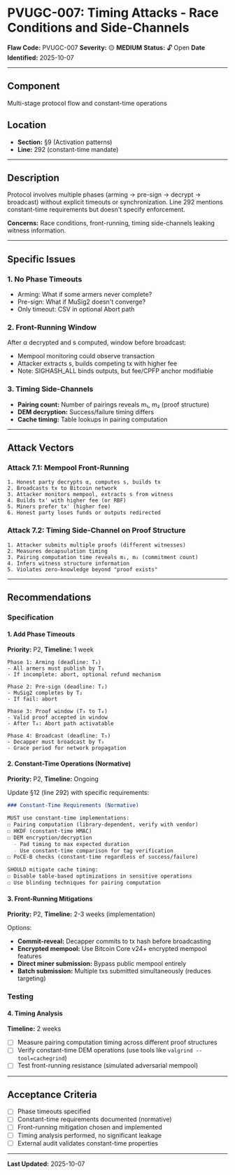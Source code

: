 # PVUGC-007: Timing Attacks - Race Conditions and Side-Channels

**Flaw Code:** PVUGC-007
**Severity:** 🟡 **MEDIUM**
**Status:** 🔓 Open
**Date Identified:** 2025-10-07

---

## Component
Multi-stage protocol flow and constant-time operations

## Location
- **Section:** §9 (Activation patterns)
- **Line:** 292 (constant-time mandate)

---

## Description

Protocol involves multiple phases (arming → pre-sign → decrypt → broadcast) without explicit timeouts or synchronization. Line 292 mentions constant-time requirements but doesn't specify enforcement.

**Concerns:** Race conditions, front-running, timing side-channels leaking witness information.

---

## Specific Issues

### 1. No Phase Timeouts
- Arming: What if some armers never complete?
- Pre-sign: What if MuSig2 doesn't converge?
- Only timeout: CSV in optional Abort path

### 2. Front-Running Window
After α decrypted and s computed, window before broadcast:
- Mempool monitoring could observe transaction
- Attacker extracts s, builds competing tx with higher fee
- Note: SIGHASH_ALL binds outputs, but fee/CPFP anchor modifiable

### 3. Timing Side-Channels
- **Pairing count:** Number of pairings reveals m₁, m₂ (proof structure)
- **DEM decryption:** Success/failure timing differs
- **Cache timing:** Table lookups in pairing computation

---

## Attack Vectors

### Attack 7.1: Mempool Front-Running
```
1. Honest party decrypts α, computes s, builds tx
2. Broadcasts tx to Bitcoin network
3. Attacker monitors mempool, extracts s from witness
4. Builds tx' with higher fee (or RBF)
5. Miners prefer tx' (higher fee)
6. Honest party loses funds or outputs redirected
```

### Attack 7.2: Timing Side-Channel on Proof Structure
```
1. Attacker submits multiple proofs (different witnesses)
2. Measures decapsulation timing
3. Pairing computation time reveals m₁, m₂ (commitment count)
4. Infers witness structure information
5. Violates zero-knowledge beyond "proof exists"
```

---

## Recommendations

### Specification

#### 1. Add Phase Timeouts
**Priority:** P2, **Timeline:** 1 week

```
Phase 1: Arming (deadline: T₁)
- All armers must publish by T₁
- If incomplete: abort, optional refund mechanism

Phase 2: Pre-sign (deadline: T₂)
- MuSig2 completes by T₂
- If fail: abort

Phase 3: Proof window (T₃ to T₄)
- Valid proof accepted in window
- After T₄: Abort path activatable

Phase 4: Broadcast (deadline: T₅)
- Decapper must broadcast by T₅
- Grace period for network propagation
```

#### 2. Constant-Time Operations (Normative)
**Priority:** P2, **Timeline:** Ongoing

Update §12 (line 292) with specific requirements:
```markdown
### Constant-Time Requirements (Normative)

MUST use constant-time implementations:
☐ Pairing computation (library-dependent, verify with vendor)
☐ HKDF (constant-time HMAC)
☐ DEM encryption/decryption
  - Pad timing to max expected duration
  - Use constant-time comparison for tag verification
☐ PoCE-B checks (constant-time regardless of success/failure)

SHOULD mitigate cache timing:
☐ Disable table-based optimizations in sensitive operations
☐ Use blinding techniques for pairing computation
```

#### 3. Front-Running Mitigations
**Priority:** P2, **Timeline:** 2-3 weeks (implementation)

Options:
- **Commit-reveal:** Decapper commits to tx hash before broadcasting
- **Encrypted mempool:** Use Bitcoin Core v24+ encrypted mempool features
- **Direct miner submission:** Bypass public mempool entirely
- **Batch submission:** Multiple txs submitted simultaneously (reduces targeting)

### Testing

#### 4. Timing Analysis
**Timeline:** 2 weeks

- [ ] Measure pairing computation timing across different proof structures
- [ ] Verify constant-time DEM operations (use tools like `valgrind --tool=cachegrind`)
- [ ] Test front-running resistance (simulated adversarial mempool)

---

## Acceptance Criteria

- [ ] Phase timeouts specified
- [ ] Constant-time requirements documented (normative)
- [ ] Front-running mitigation chosen and implemented
- [ ] Timing analysis performed, no significant leakage
- [ ] External audit validates constant-time properties

---

**Last Updated:** 2025-10-07
